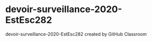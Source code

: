 # devoir-surveillance-2020-EstEsc282
devoir-surveillance-2020-EstEsc282 created by GitHub Classroom
